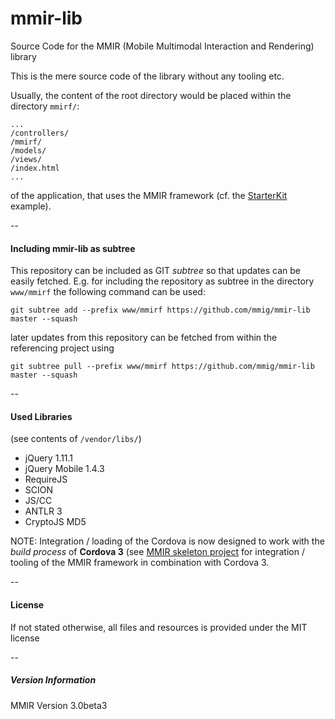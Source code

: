 mmir-lib
========

Source Code for the MMIR (Mobile Multimodal Interaction and Rendering) library 

This is the mere source code of the library without any tooling etc.

Usually, the content of the root directory would be placed within the directory ```mmirf/```:

    ...
    /controllers/
    /mmirf/
    /models/
    /views/
    /index.html
    ...

of the application, that uses the MMIR framework (cf. the [StarterKit][1] example).

--
#### Including mmir-lib as subtree

This repository can be included as GIT _subtree_ so that updates can be easily fetched.
E.g. for including the repository as subtree in the directory ```www/mmirf``` the 
following command can be used:

    git subtree add --prefix www/mmirf https://github.com/mmig/mmir-lib master --squash

later updates from this repository can be fetched from within the referencing project using

    git subtree pull --prefix www/mmirf https://github.com/mmig/mmir-lib master --squash

--
#### Used Libraries

(see contents of ```/vendor/libs/```)

 * jQuery 1.11.1
 * jQuery Mobile 1.4.3
 * RequireJS
 * SCION
 * JS/CC
 * ANTLR 3
 * CryptoJS MD5

NOTE: Integration / loading of the Cordova is now designed to work with the _build process_
      of **Cordova 3** (see [MMIR skeleton project][2] for integration / tooling of the MMIR framework
      in combination with Cordova 3.

--
#### License

If not stated otherwise, all files and resources is provided under the MIT license


--
##### Version Information

 MMIR Version 3.0beta3


[1]: https://github.com/mmig/mmir-starter-kit
[2]: https://github.com/mmig/mmir-cordova

